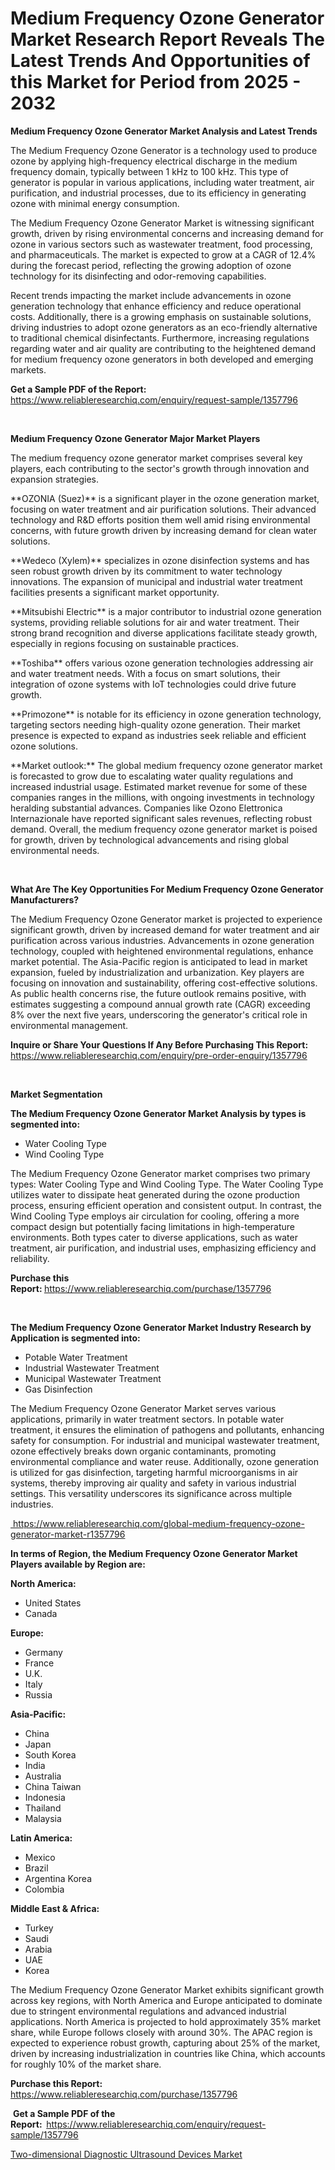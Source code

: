 <p><h1>Medium Frequency Ozone Generator Market Research Report Reveals The Latest Trends And Opportunities of this Market for Period from 2025 - 2032</h1></p><p><strong>Medium Frequency Ozone Generator Market Analysis and Latest Trends</strong></p>
<p><p>The Medium Frequency Ozone Generator is a technology used to produce ozone by applying high-frequency electrical discharge in the medium frequency domain, typically between 1 kHz to 100 kHz. This type of generator is popular in various applications, including water treatment, air purification, and industrial processes, due to its efficiency in generating ozone with minimal energy consumption.</p><p>The Medium Frequency Ozone Generator Market is witnessing significant growth, driven by rising environmental concerns and increasing demand for ozone in various sectors such as wastewater treatment, food processing, and pharmaceuticals. The market is expected to grow at a CAGR of 12.4% during the forecast period, reflecting the growing adoption of ozone technology for its disinfecting and odor-removing capabilities. </p><p>Recent trends impacting the market include advancements in ozone generation technology that enhance efficiency and reduce operational costs. Additionally, there is a growing emphasis on sustainable solutions, driving industries to adopt ozone generators as an eco-friendly alternative to traditional chemical disinfectants. Furthermore, increasing regulations regarding water and air quality are contributing to the heightened demand for medium frequency ozone generators in both developed and emerging markets.</p></p>
<p><strong>Get a Sample PDF of the Report:&nbsp;</strong> <a href="https://www.reliableresearchiq.com/enquiry/request-sample/1357796?utm_campaign=2769&utm_medium=2&utm_source=Github&utm_content=ia&utm_term=24022025&utm_id=medium-frequency-ozone-generator">https://www.reliableresearchiq.com/enquiry/request-sample/1357796</a></p>
<p>&nbsp;</p>
<p><strong>Medium Frequency Ozone Generator Major Market Players</strong></p>
<p><p>The medium frequency ozone generator market comprises several key players, each contributing to the sector's growth through innovation and expansion strategies. </p><p>**OZONIA (Suez)** is a significant player in the ozone generation market, focusing on water treatment and air purification solutions. Their advanced technology and R&D efforts position them well amid rising environmental concerns, with future growth driven by increasing demand for clean water solutions.</p><p>**Wedeco (Xylem)** specializes in ozone disinfection systems and has seen robust growth driven by its commitment to water technology innovations. The expansion of municipal and industrial water treatment facilities presents a significant market opportunity.</p><p>**Mitsubishi Electric** is a major contributor to industrial ozone generation systems, providing reliable solutions for air and water treatment. Their strong brand recognition and diverse applications facilitate steady growth, especially in regions focusing on sustainable practices.</p><p>**Toshiba** offers various ozone generation technologies addressing air and water treatment needs. With a focus on smart solutions, their integration of ozone systems with IoT technologies could drive future growth.</p><p>**Primozone** is notable for its efficiency in ozone generation technology, targeting sectors needing high-quality ozone generation. Their market presence is expected to expand as industries seek reliable and efficient ozone solutions.</p><p>**Market outlook:** The global medium frequency ozone generator market is forecasted to grow due to escalating water quality regulations and increased industrial usage. Estimated market revenue for some of these companies ranges in the millions, with ongoing investments in technology heralding substantial advances. Companies like Ozono Elettronica Internazionale have reported significant sales revenues, reflecting robust demand. Overall, the medium frequency ozone generator market is poised for growth, driven by technological advancements and rising global environmental needs.</p></p>
<p>&nbsp;</p>
<p><strong>What Are The Key Opportunities For Medium Frequency Ozone Generator Manufacturers?</strong></p>
<p><p>The Medium Frequency Ozone Generator market is projected to experience significant growth, driven by increased demand for water treatment and air purification across various industries. Advancements in ozone generation technology, coupled with heightened environmental regulations, enhance market potential. The Asia-Pacific region is anticipated to lead in market expansion, fueled by industrialization and urbanization. Key players are focusing on innovation and sustainability, offering cost-effective solutions. As public health concerns rise, the future outlook remains positive, with estimates suggesting a compound annual growth rate (CAGR) exceeding 8% over the next five years, underscoring the generator's critical role in environmental management.</p></p>
<p><strong>Inquire or Share Your Questions If Any Before Purchasing This Report:</strong> <a href="https://www.reliableresearchiq.com/enquiry/pre-order-enquiry/1357796?utm_campaign=2769&utm_medium=2&utm_source=Github&utm_content=ia&utm_term=24022025&utm_id=medium-frequency-ozone-generator">https://www.reliableresearchiq.com/enquiry/pre-order-enquiry/1357796</a></p>
<p>&nbsp;</p>
<p><strong>Market Segmentation</strong></p>
<p><strong>The Medium Frequency Ozone Generator Market Analysis by types is segmented into:</strong></p>
<p><ul><li>Water Cooling Type</li><li>Wind Cooling Type</li></ul></p>
<p><p>The Medium Frequency Ozone Generator market comprises two primary types: Water Cooling Type and Wind Cooling Type. The Water Cooling Type utilizes water to dissipate heat generated during the ozone production process, ensuring efficient operation and consistent output. In contrast, the Wind Cooling Type employs air circulation for cooling, offering a more compact design but potentially facing limitations in high-temperature environments. Both types cater to diverse applications, such as water treatment, air purification, and industrial uses, emphasizing efficiency and reliability.</p></p>
<p><strong>Purchase this Report:&nbsp;</strong><a href="https://www.reliableresearchiq.com/purchase/1357796?utm_campaign=2769&utm_medium=2&utm_source=Github&utm_content=ia&utm_term=24022025&utm_id=medium-frequency-ozone-generator">https://www.reliableresearchiq.com/purchase/1357796</a></p>
<p>&nbsp;</p>
<p><strong>The Medium Frequency Ozone Generator Market Industry Research by Application is segmented into:</strong></p>
<p><ul><li>Potable Water Treatment</li><li>Industrial Wastewater Treatment</li><li>Municipal Wastewater Treatment</li><li>Gas Disinfection</li></ul></p>
<p><p>The Medium Frequency Ozone Generator Market serves various applications, primarily in water treatment sectors. In potable water treatment, it ensures the elimination of pathogens and pollutants, enhancing safety for consumption. For industrial and municipal wastewater treatment, ozone effectively breaks down organic contaminants, promoting environmental compliance and water reuse. Additionally, ozone generation is utilized for gas disinfection, targeting harmful microorganisms in air systems, thereby improving air quality and safety in various industrial settings. This versatility underscores its significance across multiple industries.</p></p>
<p><a href="https://www.reliableresearchiq.com/global-medium-frequency-ozone-generator-market-r1357796?utm_campaign=2769&utm_medium=2&utm_source=Github&utm_content=ia&utm_term=24022025&utm_id=medium-frequency-ozone-generator">&nbsp;https://www.reliableresearchiq.com/global-medium-frequency-ozone-generator-market-r1357796</a></p>
<p><strong>In terms of Region, the Medium Frequency Ozone Generator Market Players available by Region are:</strong></p>
<p>
    <p> <strong> North America: </strong>
        <ul>
            <li>United States</li>
            <li>Canada</li>
        </ul>
        </p> 
    <p> <strong> Europe: </strong>
        <ul>
            <li>Germany</li>
            <li>France</li>
            <li>U.K.</li>
            <li>Italy</li>
            <li>Russia</li>
        </ul>
        </p> 
    <p> <strong> Asia-Pacific: </strong>
        <ul>
            <li>China</li>
            <li>Japan</li>
            <li>South Korea</li>
            <li>India</li>
            <li>Australia</li>
            <li>China Taiwan</li>
            <li>Indonesia</li>
            <li>Thailand</li>
            <li>Malaysia</li>
        </ul>
        </p> 
    <p> <strong> Latin America: </strong>
        <ul>
            <li>Mexico</li>
            <li>Brazil</li>
            <li>Argentina Korea</li>
            <li>Colombia</li>
        </ul>
        </p> 
    <p> <strong> Middle East & Africa: </strong>
        <ul>
            <li>Turkey</li>
            <li>Saudi</li>
            <li>Arabia</li>
            <li>UAE</li>
            <li>Korea</li>
        </ul>
    </p>
    </p>
<p><p>The Medium Frequency Ozone Generator Market exhibits significant growth across key regions, with North America and Europe anticipated to dominate due to stringent environmental regulations and advanced industrial applications. North America is projected to hold approximately 35% market share, while Europe follows closely with around 30%. The APAC region is expected to experience robust growth, capturing about 25% of the market, driven by increasing industrialization in countries like China, which accounts for roughly 10% of the market share.</p></p>
<p><strong>Purchase this Report: </strong><a href="https://www.reliableresearchiq.com/purchase/1357796?utm_campaign=2769&utm_medium=2&utm_source=Github&utm_content=ia&utm_term=24022025&utm_id=medium-frequency-ozone-generator">https://www.reliableresearchiq.com/purchase/1357796</a></p>
<p>&nbsp;<strong>Get a Sample PDF of the Report:&nbsp;&nbsp;</strong><a href="https://www.reliableresearchiq.com/enquiry/request-sample/1357796?utm_campaign=2769&utm_medium=2&utm_source=Github&utm_content=ia&utm_term=24022025&utm_id=medium-frequency-ozone-generator">https://www.reliableresearchiq.com/enquiry/request-sample/1357796</a></p>
<p><strong></strong></p>
<p><p><a href="https://github.com/vilolakoreni/Market-Research-Report-List-1/blob/main/two-dimensional-diagnostic-ultrasound-devices-market.md?utm_campaign=2769&utm_medium=2&utm_source=Github&utm_content=ia&utm_term=24022025&utm_id=medium-frequency-ozone-generator">Two-dimensional Diagnostic Ultrasound Devices Market</a></p></p>